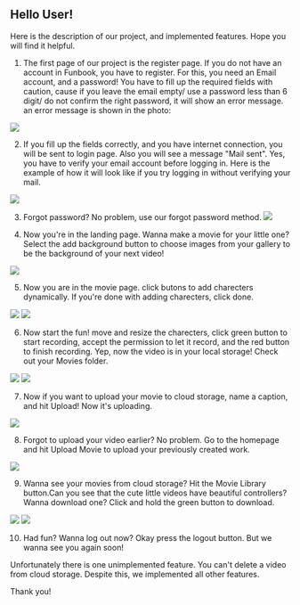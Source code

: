 Hello User!
------------
Here is the description of our project, and implemented features. Hope you will find it helpful.

1. The first page of our project is the register page. If you do not have an account in Funbook, you have to register. For this, you need an Email account, and a password! You have to fill up the required fields with caution, cause if you leave the email empty/ use a password less than 6 digit/ do not confirm the right password, it will show an error message. an error message is shown in the photo: 

![](Description_Images/chobi20.png)

2. If you fill up the fields correctly, and you have internet connection, you will be sent to login page. Also you will see a message "Mail sent". Yes, you have to verify your email account before logging in. Here is the example of how it will look like if you try logging in without verifying your mail.

![](Description_Images/chobi21.png)

3. Forgot password? No problem, use our forgot password method.
![](Description_Images/chobi27.png)

4. Now you're in the landing page. Wanna make a movie for your little one? Select the add background button to choose images from your gallery to be the background of your next video!

![](Description_Images/chobi22.png)

5. Now you are in the movie page. click butons to add charecters dynamically. If you're done with adding charecters, click done.

![](Description_Images/chobi3.jpg)
![](Description_Images/chobi2.jpg)

6. Now start the fun! move and resize the charecters, click green button to start recording, accept the permission to let it record, and the red button to finish recording. Yep, now the video is in your local storage! Check out your Movies folder.

![](Description_Images/chobi4.jpg)
![](Description_Images/chobi5.jpg)

7. Now if you want to upload your movie to cloud storage, name a caption, and hit Upload! Now it's uploading.

![](Description_Images/chobi23.png)

8. Forgot to upload your video earlier? No problem. Go to the homepage and hit Upload Movie to upload your previously created work.

![](Description_Images/chobi24.png)

9. Wanna see your movies from cloud storage? Hit the Movie Library button.Can you see that the cute little videos have beautiful controllers? Wanna download one? Click and hold the green button to download.

![](Description_Images/chobi25.png)
![](Description_Images/chobi26.jpg)

10. Had fun? Wanna log out now? Okay press the logout button. But we wanna see you again soon!

Unfortunately there is one unimplemented feature. You can't delete a video from cloud storage. Despite this, we implemented all other features.

Thank you!
